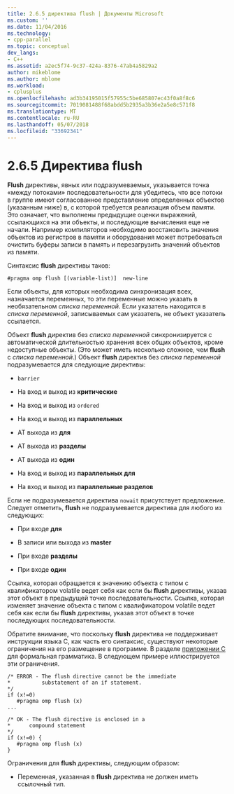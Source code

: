 ```yaml
---
title: 2.6.5 директива flush | Документы Microsoft
ms.custom: ''
ms.date: 11/04/2016
ms.technology:
- cpp-parallel
ms.topic: conceptual
dev_langs:
- C++
ms.assetid: a2ec5f74-9c37-424a-8376-47ab4a5829a2
author: mikeblome
ms.author: mblome
ms.workload:
- cplusplus
ms.openlocfilehash: ad3b34195015f57955c5be685807ec43f0a8f8c6
ms.sourcegitcommit: 7019081488f68abdd5b2935a3b36e2a5e8c571f8
ms.translationtype: MT
ms.contentlocale: ru-RU
ms.lasthandoff: 05/07/2018
ms.locfileid: "33692341"
---
```

# <a name="265-flush-directive"></a>2.6.5 Директива flush
**Flush** директивы, явных или подразумеваемых, указывается точка «между потоками» последовательности для убедитесь, что все потоки в группе имеют согласованное представление определенных объектов (указанным ниже) в, с которой требуется реализация объем памяти. Это означает, что выполнены предыдущие оценки выражений, ссылающихся на эти объекты, и последующие вычисления еще не начали. Например компиляторов необходимо восстановить значения объектов из регистров в памяти и оборудования может потребоваться очистить буферы записи в память и перезагрузить значений объектов из памяти.  
  
 Синтаксис **flush** директивы таков:  
  
```  
#pragma omp flush [(variable-list)]  new-line  
```  
  
 Если объекты, для которых необходима синхронизация всех, назначается переменных, то эти переменные можно указать в необязательном *списка переменной*. Если указатель находится в *списка переменной*, записываемых сам указатель, не объект указатель ссылается.  
  
 Объект **flush** директив без *списка переменной* синхронизируется с автоматической длительностью хранения всех общих объектов, кроме недоступные объекты. (Это может иметь несколько сложнее, чем **flush** с *списка переменной*.) Объект **flush** директив без *списка переменной* подразумевается для следующие директивы:  
  
-   `barrier`  
  
-   На вход и выход из **критические**  
  
-   На вход и выход из `ordered`  
  
-   На вход и выход из **параллельных**  
  
-   AT выхода из **для**  
  
-   AT выхода из **разделы**  
  
-   AT выхода из **один**  
  
-   На вход и выход из **параллельных для**  
  
-   На вход и выход из **параллельные разделов**  
  
 Если не подразумевается директива `nowait` присутствует предложение. Следует отметить, **flush** не подразумевается директива для любого из следующих:  
  
-   При входе **для**  
  
-   В записи или выхода из **master**  
  
-   При входе **разделы**  
  
-   При входе **один**  
  
 Ссылка, которая обращается к значению объекта с типом с квалификатором volatile ведет себя как если бы **flush** директивы, указав этот объект в предыдущей точке последовательности. Ссылка, которая изменяет значение объекта с типом с квалификатором volatile ведет себя как если бы **flush** директивы, указав этот объект в точке последующих последовательности.  
  
 Обратите внимание, что поскольку **flush** директива не поддерживает инструкции языка C, как часть его синтаксис, существуют некоторые ограничения на его размещение в программе. В разделе [приложении C](../../parallel/openmp/c-openmp-c-and-cpp-grammar.md) для формальная грамматика. В следующем примере иллюстрируется эти ограничения.  
  
```  
/* ERROR - The flush directive cannot be the immediate  
*          substatement of an if statement.  
*/  
if (x!=0)  
   #pragma omp flush (x)  
...  
  
/* OK - The flush directive is enclosed in a  
*      compound statement  
*/  
if (x!=0) {  
   #pragma omp flush (x)  
}  
```  
  
 Ограничения для **flush** директивы, следующим образом:  
  
-   Переменная, указанная в **flush** директива не должен иметь ссылочный тип.